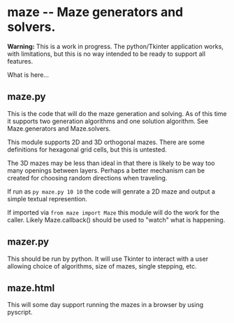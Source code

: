 # maze -- Maze generators and solvers.

**Warning:** This is a work in progress.  The python/Tkinter application works, with limitations, but this is no way intended to be ready to support all features.

What is here...

## maze.py

This is the code that will do the maze generation and solving.
As of this time it supports two generation algorithms and one
solution algorithm.  See Maze.generators and Maze.solvers.

This module supports 2D and 3D orthogonal mazes. There are some
definitions for hexagonal grid cells, but this is untested.

The 3D mazes may be less than ideal in that there is likely to be way
too many openings between layers.  Perhaps a better mechanism can be
created for choosing random directions when traveling.

If run as `py maze.py 10 10` the code will genrate a 2D maze and output a simple textual represention.

If imported via `from maze import Maze` this module will do the work for the caller.  Likely Maze.callback() should be used to "watch" what is happening.

## mazer.py

This should be run by python.   It will use Tkinter to interact with a
user allowing choice of algorithms, size of mazes, single stepping, etc.

## maze.html

This will some day support running the mazes in a browser by using
pyscript.
